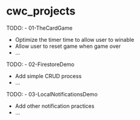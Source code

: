 # cwc_projects

TODO: - 01-TheCardGame
- Optimize the timer time to allow user to winable
- Allow user to reset game when game over
- ...

TODO: - 02-FirestoreDemo
- Add simple CRUD process
- ...

TODO: - 03-LocalNotificationsDemo
- Add other notification practices
- ...

